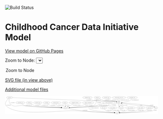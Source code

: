 <link rel='stylesheet' href="assets/style.css">
<link rel='stylesheet' href="https://unpkg.com/leaflet@1.5.1/dist/leaflet.css" integrity="sha512-xwE/Az9zrjBIphAcBb3F6JVqxf46+CDLwfLMHloNu6KEQCAWi6HcDUbeOfBIptF7tcCzusKFjFw2yuvEpDL9wQ==" crossorigin="">
<script type="text/javascript" src="https://code.jquery.com/jquery-3.2.1.min.js"></script>
<script type="text/javascript"  src="https://unpkg.com/leaflet@1.5.1/dist/leaflet.js"></script>
<script type="text/javascript" src="assets/actions.js"></script>

![Build Status](https://github.com/CBIIT/ccdi-model/actions/workflows/model-test-and-deploy.yml/badge.svg)

# Childhood Cancer Data Initiative Model

[View model on GitHub Pages](https://cbiit.github.io/ccdi-model/)



Zoom to Node: <select id="node_select">
  <option value="">Zoom to Node</option>
</select>
<div id="model"></div>

<p>
<a href="./model-desc/ccdi-model.svg">SVG file (in view above)</a>
<p>
<a href="./model-desc">Additional model files</a>
<div id='graph' style='display:off;'>
<svg width="2592pt" height="305pt"
 viewBox="0.00 0.00 2592.43 305.00" xmlns="http://www.w3.org/2000/svg" xmlns:xlink="http://www.w3.org/1999/xlink">
<g id="graph0" class="graph" transform="scale(1 1) rotate(0) translate(4 301)">
<title>Perl</title>
<polygon fill="#ffffff" stroke="transparent" points="-4,4 -4,-301 2588.4271,-301 2588.4271,4 -4,4"/>
<!-- synonym -->
<g id="node1" class="node">
<title>synonym</title>
<ellipse fill="none" stroke="#000000" cx="71.4796" cy="-279" rx="51.9908" ry="18"/>
<text text-anchor="middle" x="71.4796" y="-275.3" font-family="Times,serif" font-size="14.00" fill="#000000">synonym</text>
</g>
<!-- study -->
<g id="node2" class="node">
<title>study</title>
<ellipse fill="none" stroke="#000000" cx="1895.4796" cy="-18" rx="36.2938" ry="18"/>
<text text-anchor="middle" x="1895.4796" y="-14.3" font-family="Times,serif" font-size="14.00" fill="#000000">study</text>
</g>
<!-- synonym&#45;&gt;study -->
<g id="edge12" class="edge">
<title>synonym&#45;&gt;study</title>
<path fill="none" stroke="#000000" d="M53.0529,-261.6709C25.0582,-233.3106 -21.6083,-176.5865 11.4796,-141 192.6317,53.8319 939.9611,-70.5982 1205.4796,-54 1447.587,-38.8653 1737.7619,-25.1772 1848.9835,-20.0946"/>
<polygon fill="#000000" stroke="#000000" points="1849.3504,-23.5816 1859.1806,-19.6298 1849.0316,-16.5888 1849.3504,-23.5816"/>
<text text-anchor="middle" x="53.9796" y="-144.8" font-family="Times,serif" font-size="14.00" fill="#000000">of_synonym</text>
</g>
<!-- participant -->
<g id="node3" class="node">
<title>participant</title>
<ellipse fill="none" stroke="#000000" cx="1019.4796" cy="-105" rx="62.2891" ry="18"/>
<text text-anchor="middle" x="1019.4796" y="-101.3" font-family="Times,serif" font-size="14.00" fill="#000000">participant</text>
</g>
<!-- synonym&#45;&gt;participant -->
<g id="edge11" class="edge">
<title>synonym&#45;&gt;participant</title>
<path fill="none" stroke="#000000" d="M66.9524,-260.7273C62.365,-237.3781 58.6934,-197.2128 80.4796,-174 148.142,-101.907 202.0965,-150.8175 300.4796,-141 535.9917,-117.4987 816.5118,-109.0674 946.5789,-106.2706"/>
<polygon fill="#000000" stroke="#000000" points="946.8869,-109.765 956.8111,-106.0556 946.7397,-102.7665 946.8869,-109.765"/>
<text text-anchor="middle" x="122.9796" y="-188.3" font-family="Times,serif" font-size="14.00" fill="#000000">of_synonym</text>
</g>
<!-- sample -->
<g id="node17" class="node">
<title>sample</title>
<ellipse fill="none" stroke="#000000" cx="1928.4796" cy="-192" rx="44.393" ry="18"/>
<text text-anchor="middle" x="1928.4796" y="-188.3" font-family="Times,serif" font-size="14.00" fill="#000000">sample</text>
</g>
<!-- synonym&#45;&gt;sample -->
<g id="edge13" class="edge">
<title>synonym&#45;&gt;sample</title>
<path fill="none" stroke="#000000" d="M123.1461,-276.9044C298.2433,-269.8168 885.2943,-246.1712 1370.4796,-228 1482.6944,-223.7973 1765.0309,-230.2711 1875.4796,-210 1879.1355,-209.329 1882.8821,-208.4567 1886.6107,-207.4582"/>
<polygon fill="#000000" stroke="#000000" points="1887.7681,-210.7658 1896.3638,-204.572 1885.7817,-204.0536 1887.7681,-210.7658"/>
<text text-anchor="middle" x="1412.9796" y="-231.8" font-family="Times,serif" font-size="14.00" fill="#000000">of_synonym</text>
</g>
<!-- participant&#45;&gt;study -->
<g id="edge9" class="edge">
<title>participant&#45;&gt;study</title>
<path fill="none" stroke="#000000" d="M1069.5645,-94.1308C1125.9164,-82.333 1220.3214,-63.8621 1302.4796,-54 1504.9888,-29.6913 1748.4812,-21.4565 1848.8019,-18.9677"/>
<polygon fill="#000000" stroke="#000000" points="1848.9937,-22.4642 1858.9066,-18.7246 1848.8253,-15.4662 1848.9937,-22.4642"/>
<text text-anchor="middle" x="1352.9796" y="-57.8" font-family="Times,serif" font-size="14.00" fill="#000000">of_participant</text>
</g>
<!-- pdx -->
<g id="node4" class="node">
<title>pdx</title>
<ellipse fill="none" stroke="#000000" cx="2556.4796" cy="-105" rx="27.8951" ry="18"/>
<text text-anchor="middle" x="2556.4796" y="-101.3" font-family="Times,serif" font-size="14.00" fill="#000000">pdx</text>
</g>
<!-- pdx&#45;&gt;study -->
<g id="edge27" class="edge">
<title>pdx&#45;&gt;study</title>
<path fill="none" stroke="#000000" d="M2543.5837,-88.9705C2532.9019,-76.9912 2516.5827,-61.4509 2498.4796,-54 2447.6087,-33.0626 2075.0627,-22.263 1942.3044,-19.0479"/>
<polygon fill="#000000" stroke="#000000" points="1942.1381,-15.543 1932.0574,-18.8033 1941.971,-22.541 1942.1381,-15.543"/>
<text text-anchor="middle" x="2545.4796" y="-57.8" font-family="Times,serif" font-size="14.00" fill="#000000">of_pdx</text>
</g>
<!-- pdx&#45;&gt;sample -->
<g id="edge26" class="edge">
<title>pdx&#45;&gt;sample</title>
<path fill="none" stroke="#000000" d="M2535.4931,-116.8991C2530.3951,-119.3096 2524.8589,-121.5479 2519.4796,-123 2415.782,-150.9931 2385.2443,-129.249 2278.4796,-141 2171.6553,-152.7575 2047.3085,-172.2755 1979.3259,-183.4476"/>
<polygon fill="#000000" stroke="#000000" points="1978.6086,-180.0186 1969.3119,-185.1 1979.7483,-186.9252 1978.6086,-180.0186"/>
<text text-anchor="middle" x="2302.4796" y="-144.8" font-family="Times,serif" font-size="14.00" fill="#000000">of_pdx</text>
</g>
<!-- medical_history -->
<g id="node5" class="node">
<title>medical_history</title>
<ellipse fill="none" stroke="#000000" cx="860.4796" cy="-192" rx="85.2851" ry="18"/>
<text text-anchor="middle" x="860.4796" y="-188.3" font-family="Times,serif" font-size="14.00" fill="#000000">medical_history</text>
</g>
<!-- medical_history&#45;&gt;participant -->
<g id="edge21" class="edge">
<title>medical_history&#45;&gt;participant</title>
<path fill="none" stroke="#000000" d="M861.4416,-173.6324C862.9768,-162.7314 866.6901,-149.4356 875.4796,-141 887.0633,-129.8825 921.4882,-121.0585 953.7736,-114.9294"/>
<polygon fill="#000000" stroke="#000000" points="954.4899,-118.3565 963.6968,-113.1142 953.2302,-111.4707 954.4899,-118.3565"/>
<text text-anchor="middle" x="943.4796" y="-144.8" font-family="Times,serif" font-size="14.00" fill="#000000">of_medical_history</text>
</g>
<!-- methylation_array_file -->
<g id="node6" class="node">
<title>methylation_array_file</title>
<ellipse fill="none" stroke="#000000" cx="1928.4796" cy="-279" rx="115.8798" ry="18"/>
<text text-anchor="middle" x="1928.4796" y="-275.3" font-family="Times,serif" font-size="14.00" fill="#000000">methylation_array_file</text>
</g>
<!-- methylation_array_file&#45;&gt;sample -->
<g id="edge3" class="edge">
<title>methylation_array_file&#45;&gt;sample</title>
<path fill="none" stroke="#000000" d="M1928.4796,-260.9735C1928.4796,-249.1918 1928.4796,-233.5607 1928.4796,-220.1581"/>
<polygon fill="#000000" stroke="#000000" points="1931.9797,-220.0033 1928.4796,-210.0034 1924.9797,-220.0034 1931.9797,-220.0033"/>
<text text-anchor="middle" x="2019.9796" y="-231.8" font-family="Times,serif" font-size="14.00" fill="#000000">of_methylation_array_file</text>
</g>
<!-- study_arm -->
<g id="node7" class="node">
<title>study_arm</title>
<ellipse fill="none" stroke="#000000" cx="1667.4796" cy="-105" rx="59.5901" ry="18"/>
<text text-anchor="middle" x="1667.4796" y="-101.3" font-family="Times,serif" font-size="14.00" fill="#000000">study_arm</text>
</g>
<!-- study_arm&#45;&gt;study -->
<g id="edge7" class="edge">
<title>study_arm&#45;&gt;study</title>
<path fill="none" stroke="#000000" d="M1679.029,-87.1626C1687.2745,-75.8958 1699.3754,-62.0024 1713.4796,-54 1736.3337,-41.033 1803.9857,-29.9714 1850.0488,-23.6537"/>
<polygon fill="#000000" stroke="#000000" points="1850.6561,-27.1037 1860.1009,-22.3029 1849.7238,-20.166 1850.6561,-27.1037"/>
<text text-anchor="middle" x="1761.9796" y="-57.8" font-family="Times,serif" font-size="14.00" fill="#000000">of_study_arm</text>
</g>
<!-- survival -->
<g id="node8" class="node">
<title>survival</title>
<ellipse fill="none" stroke="#000000" cx="1011.4796" cy="-192" rx="48.1917" ry="18"/>
<text text-anchor="middle" x="1011.4796" y="-188.3" font-family="Times,serif" font-size="14.00" fill="#000000">survival</text>
</g>
<!-- survival&#45;&gt;participant -->
<g id="edge22" class="edge">
<title>survival&#45;&gt;participant</title>
<path fill="none" stroke="#000000" d="M1013.1372,-173.9735C1014.2206,-162.1918 1015.6579,-146.5607 1016.8903,-133.1581"/>
<polygon fill="#000000" stroke="#000000" points="1020.3936,-133.2819 1017.8241,-123.0034 1013.423,-132.6408 1020.3936,-133.2819"/>
<text text-anchor="middle" x="1055.9796" y="-144.8" font-family="Times,serif" font-size="14.00" fill="#000000">of_survival</text>
</g>
<!-- treatment_response -->
<g id="node9" class="node">
<title>treatment_response</title>
<ellipse fill="none" stroke="#000000" cx="1182.4796" cy="-192" rx="104.7816" ry="18"/>
<text text-anchor="middle" x="1182.4796" y="-188.3" font-family="Times,serif" font-size="14.00" fill="#000000">treatment_response</text>
</g>
<!-- treatment_response&#45;&gt;participant -->
<g id="edge24" class="edge">
<title>treatment_response&#45;&gt;participant</title>
<path fill="none" stroke="#000000" d="M1156.0736,-174.574C1140.0106,-164.2783 1118.9107,-151.2875 1099.4796,-141 1088.3328,-135.0985 1076.0262,-129.2479 1064.4766,-124.0329"/>
<polygon fill="#000000" stroke="#000000" points="1065.5544,-120.6817 1054.9951,-119.8146 1062.7089,-127.0773 1065.5544,-120.6817"/>
<text text-anchor="middle" x="1208.4796" y="-144.8" font-family="Times,serif" font-size="14.00" fill="#000000">of_treatment_response</text>
</g>
<!-- study_funding -->
<g id="node10" class="node">
<title>study_funding</title>
<ellipse fill="none" stroke="#000000" cx="1822.4796" cy="-105" rx="77.1866" ry="18"/>
<text text-anchor="middle" x="1822.4796" y="-101.3" font-family="Times,serif" font-size="14.00" fill="#000000">study_funding</text>
</g>
<!-- study_funding&#45;&gt;study -->
<g id="edge1" class="edge">
<title>study_funding&#45;&gt;study</title>
<path fill="none" stroke="#000000" d="M1816.4263,-86.695C1814.1586,-76.3433 1813.4086,-63.5933 1819.4796,-54 1826.9453,-42.2027 1839.4377,-34.1958 1852.1599,-28.7936"/>
<polygon fill="#000000" stroke="#000000" points="1853.7244,-31.9448 1861.854,-25.1507 1851.2619,-25.3922 1853.7244,-31.9448"/>
<text text-anchor="middle" x="1881.4796" y="-57.8" font-family="Times,serif" font-size="14.00" fill="#000000">of_study_funding</text>
</g>
<!-- family_relationship -->
<g id="node11" class="node">
<title>family_relationship</title>
<ellipse fill="none" stroke="#000000" cx="1405.4796" cy="-192" rx="100.1823" ry="18"/>
<text text-anchor="middle" x="1405.4796" y="-188.3" font-family="Times,serif" font-size="14.00" fill="#000000">family_relationship</text>
</g>
<!-- family_relationship&#45;&gt;participant -->
<g id="edge31" class="edge">
<title>family_relationship&#45;&gt;participant</title>
<path fill="none" stroke="#000000" d="M1374.6963,-174.6332C1353.1666,-163.27 1323.3817,-149.0814 1295.4796,-141 1227.9703,-121.4471 1148.08,-112.4915 1091.6691,-108.4031"/>
<polygon fill="#000000" stroke="#000000" points="1091.6349,-104.8925 1081.4175,-107.6949 1091.1525,-111.8759 1091.6349,-104.8925"/>
<text text-anchor="middle" x="1415.9796" y="-144.8" font-family="Times,serif" font-size="14.00" fill="#000000">of_family_relationship</text>
</g>
<!-- cytogenomic_file -->
<g id="node12" class="node">
<title>cytogenomic_file</title>
<ellipse fill="none" stroke="#000000" cx="2151.4796" cy="-279" rx="89.8845" ry="18"/>
<text text-anchor="middle" x="2151.4796" y="-275.3" font-family="Times,serif" font-size="14.00" fill="#000000">cytogenomic_file</text>
</g>
<!-- cytogenomic_file&#45;&gt;sample -->
<g id="edge14" class="edge">
<title>cytogenomic_file&#45;&gt;sample</title>
<path fill="none" stroke="#000000" d="M2143.1935,-260.9074C2137.1115,-249.683 2127.7725,-235.9343 2115.4796,-228 2093.7412,-213.9693 2028.684,-203.6383 1981.4031,-197.7278"/>
<polygon fill="#000000" stroke="#000000" points="1981.6564,-194.2329 1971.3066,-196.4984 1980.8102,-201.1815 1981.6564,-194.2329"/>
<text text-anchor="middle" x="2201.9796" y="-231.8" font-family="Times,serif" font-size="14.00" fill="#000000">of_cytogenomic_file</text>
</g>
<!-- clinical_measure_file -->
<g id="node13" class="node">
<title>clinical_measure_file</title>
<ellipse fill="none" stroke="#000000" cx="1757.4796" cy="-192" rx="108.5808" ry="18"/>
<text text-anchor="middle" x="1757.4796" y="-188.3" font-family="Times,serif" font-size="14.00" fill="#000000">clinical_measure_file</text>
</g>
<!-- clinical_measure_file&#45;&gt;study -->
<g id="edge5" class="edge">
<title>clinical_measure_file&#45;&gt;study</title>
<path fill="none" stroke="#000000" d="M1758.2762,-173.8792C1757.7096,-162.6433 1754.887,-148.8922 1745.4796,-141 1718.2822,-118.1831 1450.8651,-148.8003 1426.4796,-123 1415.4892,-111.372 1416.0216,-99.1091 1426.4796,-87 1453.9639,-55.1763 1736.4662,-30.1889 1849.2985,-21.4044"/>
<polygon fill="#000000" stroke="#000000" points="1849.6553,-24.8873 1859.3568,-20.6293 1849.1175,-17.908 1849.6553,-24.8873"/>
<text text-anchor="middle" x="1512.4796" y="-101.3" font-family="Times,serif" font-size="14.00" fill="#000000">of_clinical_measure_file</text>
</g>
<!-- clinical_measure_file&#45;&gt;participant -->
<g id="edge4" class="edge">
<title>clinical_measure_file&#45;&gt;participant</title>
<path fill="none" stroke="#000000" d="M1678.5072,-179.6275C1637.7079,-172.6236 1592.5561,-163.7426 1573.4796,-156 1562.1715,-151.4104 1562.0533,-144.8714 1550.4796,-141 1508.1522,-126.8416 1227.2343,-113.548 1091.9906,-107.8791"/>
<polygon fill="#000000" stroke="#000000" points="1091.8608,-104.3707 1081.7238,-107.4516 1091.5696,-111.3647 1091.8608,-104.3707"/>
<text text-anchor="middle" x="1659.4796" y="-144.8" font-family="Times,serif" font-size="14.00" fill="#000000">of_clinical_measure_file</text>
</g>
<!-- study_personnel -->
<g id="node14" class="node">
<title>study_personnel</title>
<ellipse fill="none" stroke="#000000" cx="2121.4796" cy="-105" rx="87.1846" ry="18"/>
<text text-anchor="middle" x="2121.4796" y="-101.3" font-family="Times,serif" font-size="14.00" fill="#000000">study_personnel</text>
</g>
<!-- study_personnel&#45;&gt;study -->
<g id="edge8" class="edge">
<title>study_personnel&#45;&gt;study</title>
<path fill="none" stroke="#000000" d="M2098.1317,-87.4813C2082.5162,-76.4926 2061.1195,-62.7907 2040.4796,-54 2008.246,-40.2715 1969.6598,-31.0079 1940.3985,-25.3196"/>
<polygon fill="#000000" stroke="#000000" points="1940.937,-21.8596 1930.463,-23.4552 1939.6459,-28.7395 1940.937,-21.8596"/>
<text text-anchor="middle" x="2137.9796" y="-57.8" font-family="Times,serif" font-size="14.00" fill="#000000">of_study_personnel</text>
</g>
<!-- molecular_test -->
<g id="node15" class="node">
<title>molecular_test</title>
<ellipse fill="none" stroke="#000000" cx="254.4796" cy="-192" rx="79.8859" ry="18"/>
<text text-anchor="middle" x="254.4796" y="-188.3" font-family="Times,serif" font-size="14.00" fill="#000000">molecular_test</text>
</g>
<!-- molecular_test&#45;&gt;participant -->
<g id="edge2" class="edge">
<title>molecular_test&#45;&gt;participant</title>
<path fill="none" stroke="#000000" d="M275.3443,-174.4088C290.6523,-162.6282 312.5193,-148.035 334.4796,-141 391.584,-122.7065 782.8332,-110.9147 947.1039,-106.7174"/>
<polygon fill="#000000" stroke="#000000" points="947.2102,-110.2159 957.1183,-106.4638 947.0329,-103.2182 947.2102,-110.2159"/>
<text text-anchor="middle" x="398.4796" y="-144.8" font-family="Times,serif" font-size="14.00" fill="#000000">of_molecular_test</text>
</g>
<!-- exposure -->
<g id="node16" class="node">
<title>exposure</title>
<ellipse fill="none" stroke="#000000" cx="405.4796" cy="-192" rx="53.0913" ry="18"/>
<text text-anchor="middle" x="405.4796" y="-188.3" font-family="Times,serif" font-size="14.00" fill="#000000">exposure</text>
</g>
<!-- exposure&#45;&gt;participant -->
<g id="edge23" class="edge">
<title>exposure&#45;&gt;participant</title>
<path fill="none" stroke="#000000" d="M429.4067,-175.8022C448.3472,-163.8992 475.9418,-148.5388 502.4796,-141 583.9268,-117.8626 825.0572,-109.2878 947.0526,-106.3689"/>
<polygon fill="#000000" stroke="#000000" points="947.137,-109.868 957.0528,-106.136 946.9739,-102.8699 947.137,-109.868"/>
<text text-anchor="middle" x="545.9796" y="-144.8" font-family="Times,serif" font-size="14.00" fill="#000000">of_exposure</text>
</g>
<!-- sample&#45;&gt;participant -->
<g id="edge19" class="edge">
<title>sample&#45;&gt;participant</title>
<path fill="none" stroke="#000000" d="M1895.3842,-179.8705C1859.8711,-167.4973 1801.537,-149.0122 1749.4796,-141 1741.4068,-139.7575 1273.7219,-117.208 1091.2706,-108.4437"/>
<polygon fill="#000000" stroke="#000000" points="1091.3899,-104.9455 1081.2335,-107.9616 1091.054,-111.9374 1091.3899,-104.9455"/>
<text text-anchor="middle" x="1849.9796" y="-144.8" font-family="Times,serif" font-size="14.00" fill="#000000">of_sample</text>
</g>
<!-- sample&#45;&gt;pdx -->
<g id="edge18" class="edge">
<title>sample&#45;&gt;pdx</title>
<path fill="none" stroke="#000000" d="M1972.3336,-189.2772C2046.3632,-184.4116 2200.7448,-173.1047 2330.4796,-156 2415.0188,-144.8541 2438.347,-149.2415 2519.4796,-123 2521.4166,-122.3735 2523.381,-121.6634 2525.3425,-120.896"/>
<polygon fill="#000000" stroke="#000000" points="2527.2111,-123.9003 2534.9876,-116.7047 2524.4212,-117.4803 2527.2111,-123.9003"/>
<text text-anchor="middle" x="2484.9796" y="-144.8" font-family="Times,serif" font-size="14.00" fill="#000000">of_sample</text>
</g>
<!-- cell_line -->
<g id="node23" class="node">
<title>cell_line</title>
<ellipse fill="none" stroke="#000000" cx="1967.4796" cy="-105" rx="49.2915" ry="18"/>
<text text-anchor="middle" x="1967.4796" y="-101.3" font-family="Times,serif" font-size="14.00" fill="#000000">cell_line</text>
</g>
<!-- sample&#45;&gt;cell_line -->
<g id="edge20" class="edge">
<title>sample&#45;&gt;cell_line</title>
<path fill="none" stroke="#000000" d="M1920.6708,-174.215C1917.4012,-164.0367 1915.4012,-151.2867 1920.4796,-141 1923.1612,-135.5681 1927.0992,-130.7292 1931.573,-126.4981"/>
<polygon fill="#000000" stroke="#000000" points="1934.0081,-129.0261 1939.4807,-119.9541 1929.5452,-123.6333 1934.0081,-129.0261"/>
<text text-anchor="middle" x="1956.9796" y="-144.8" font-family="Times,serif" font-size="14.00" fill="#000000">of_sample</text>
</g>
<!-- study_admin -->
<g id="node18" class="node">
<title>study_admin</title>
<ellipse fill="none" stroke="#000000" cx="2296.4796" cy="-105" rx="70.3881" ry="18"/>
<text text-anchor="middle" x="2296.4796" y="-101.3" font-family="Times,serif" font-size="14.00" fill="#000000">study_admin</text>
</g>
<!-- study_admin&#45;&gt;study -->
<g id="edge10" class="edge">
<title>study_admin&#45;&gt;study</title>
<path fill="none" stroke="#000000" d="M2273.9932,-87.8413C2257.5787,-76.2645 2234.2966,-61.7371 2211.4796,-54 2162.7233,-37.467 2017.324,-25.9182 1941.9485,-20.865"/>
<polygon fill="#000000" stroke="#000000" points="1942.0035,-17.3611 1931.7948,-20.1952 1941.5427,-24.3459 1942.0035,-17.3611"/>
<text text-anchor="middle" x="2299.9796" y="-57.8" font-family="Times,serif" font-size="14.00" fill="#000000">of_study_admin</text>
</g>
<!-- sequencing_file -->
<g id="node19" class="node">
<title>sequencing_file</title>
<ellipse fill="none" stroke="#000000" cx="1393.4796" cy="-279" rx="83.3857" ry="18"/>
<text text-anchor="middle" x="1393.4796" y="-275.3" font-family="Times,serif" font-size="14.00" fill="#000000">sequencing_file</text>
</g>
<!-- sequencing_file&#45;&gt;sample -->
<g id="edge17" class="edge">
<title>sequencing_file&#45;&gt;sample</title>
<path fill="none" stroke="#000000" d="M1420.8127,-261.9013C1441.3399,-250.0308 1470.5964,-235.1177 1498.4796,-228 1661.014,-186.51 1710.6749,-241.2775 1875.4796,-210 1879.1314,-209.3069 1882.8751,-208.4192 1886.6018,-207.4103"/>
<polygon fill="#000000" stroke="#000000" points="1887.7662,-210.7155 1896.3518,-204.5076 1885.7688,-204.0065 1887.7662,-210.7155"/>
<text text-anchor="middle" x="1564.9796" y="-231.8" font-family="Times,serif" font-size="14.00" fill="#000000">of_sequencing_file</text>
</g>
<!-- radiology_file -->
<g id="node20" class="node">
<title>radiology_file</title>
<ellipse fill="none" stroke="#000000" cx="550.4796" cy="-192" rx="73.387" ry="18"/>
<text text-anchor="middle" x="550.4796" y="-188.3" font-family="Times,serif" font-size="14.00" fill="#000000">radiology_file</text>
</g>
<!-- radiology_file&#45;&gt;participant -->
<g id="edge6" class="edge">
<title>radiology_file&#45;&gt;participant</title>
<path fill="none" stroke="#000000" d="M568.7209,-174.3904C581.9617,-162.7621 600.9177,-148.359 620.4796,-141 678.4015,-119.2103 848.5945,-110.3186 946.9854,-106.9222"/>
<polygon fill="#000000" stroke="#000000" points="947.2761,-110.4145 957.1534,-106.5819 947.0419,-103.4184 947.2761,-110.4145"/>
<text text-anchor="middle" x="679.4796" y="-144.8" font-family="Times,serif" font-size="14.00" fill="#000000">of_radiology_file</text>
</g>
<!-- pathology_file -->
<g id="node21" class="node">
<title>pathology_file</title>
<ellipse fill="none" stroke="#000000" cx="1718.4796" cy="-279" rx="76.0865" ry="18"/>
<text text-anchor="middle" x="1718.4796" y="-275.3" font-family="Times,serif" font-size="14.00" fill="#000000">pathology_file</text>
</g>
<!-- pathology_file&#45;&gt;sample -->
<g id="edge32" class="edge">
<title>pathology_file&#45;&gt;sample</title>
<path fill="none" stroke="#000000" d="M1742.4226,-261.7547C1758.6842,-250.7381 1781.0521,-236.9008 1802.4796,-228 1833.3392,-215.1812 1843.4074,-219.3816 1875.4796,-210 1878.6507,-209.0724 1881.9143,-208.0737 1885.19,-207.0391"/>
<polygon fill="#000000" stroke="#000000" points="1886.5421,-210.2801 1894.9726,-203.8631 1884.3805,-203.6222 1886.5421,-210.2801"/>
<text text-anchor="middle" x="1863.4796" y="-231.8" font-family="Times,serif" font-size="14.00" fill="#000000">of_pathology_file</text>
</g>
<!-- publication -->
<g id="node22" class="node">
<title>publication</title>
<ellipse fill="none" stroke="#000000" cx="2447.4796" cy="-105" rx="63.0888" ry="18"/>
<text text-anchor="middle" x="2447.4796" y="-101.3" font-family="Times,serif" font-size="14.00" fill="#000000">publication</text>
</g>
<!-- publication&#45;&gt;study -->
<g id="edge28" class="edge">
<title>publication&#45;&gt;study</title>
<path fill="none" stroke="#000000" d="M2425.2011,-88.0906C2408.3762,-76.3141 2384.203,-61.4358 2360.4796,-54 2283.4309,-29.8499 2044.2031,-21.4788 1942.2586,-18.9588"/>
<polygon fill="#000000" stroke="#000000" points="1942.0453,-15.4528 1931.9645,-18.7128 1941.878,-22.4508 1942.0453,-15.4528"/>
<text text-anchor="middle" x="2443.4796" y="-57.8" font-family="Times,serif" font-size="14.00" fill="#000000">of_publication</text>
</g>
<!-- cell_line&#45;&gt;study -->
<g id="edge29" class="edge">
<title>cell_line&#45;&gt;study</title>
<path fill="none" stroke="#000000" d="M1963.1457,-86.6594C1960.0344,-76.2958 1955.0344,-63.5458 1947.4796,-54 1942.4009,-47.5829 1935.8719,-41.8509 1929.1674,-36.949"/>
<polygon fill="#000000" stroke="#000000" points="1930.9189,-33.908 1920.6773,-31.1949 1926.9916,-39.7025 1930.9189,-33.908"/>
<text text-anchor="middle" x="1995.9796" y="-57.8" font-family="Times,serif" font-size="14.00" fill="#000000">of_cell_line</text>
</g>
<!-- cell_line&#45;&gt;sample -->
<g id="edge30" class="edge">
<title>cell_line&#45;&gt;sample</title>
<path fill="none" stroke="#000000" d="M1985.3234,-122.2802C1993.438,-132.2902 1999.938,-145.0402 1993.4796,-156 1988.5217,-164.4135 1980.8119,-170.9991 1972.4114,-176.1021"/>
<polygon fill="#000000" stroke="#000000" points="1970.6431,-173.079 1963.4935,-180.8978 1973.9585,-179.2441 1970.6431,-173.079"/>
<text text-anchor="middle" x="2035.9796" y="-144.8" font-family="Times,serif" font-size="14.00" fill="#000000">of_cell_line</text>
</g>
<!-- treatment -->
<g id="node24" class="node">
<title>treatment</title>
<ellipse fill="none" stroke="#000000" cx="699.4796" cy="-192" rx="57.6901" ry="18"/>
<text text-anchor="middle" x="699.4796" y="-188.3" font-family="Times,serif" font-size="14.00" fill="#000000">treatment</text>
</g>
<!-- treatment&#45;&gt;participant -->
<g id="edge25" class="edge">
<title>treatment&#45;&gt;participant</title>
<path fill="none" stroke="#000000" d="M717.5401,-174.7057C730.6285,-163.2221 749.3246,-148.8621 768.4796,-141 800.3062,-127.9368 886.833,-117.4055 949.4028,-111.1838"/>
<polygon fill="#000000" stroke="#000000" points="950.0044,-114.6418 959.6163,-110.1851 949.3231,-107.675 950.0044,-114.6418"/>
<text text-anchor="middle" x="815.4796" y="-144.8" font-family="Times,serif" font-size="14.00" fill="#000000">of_treatment</text>
</g>
<!-- diagnosis -->
<g id="node25" class="node">
<title>diagnosis</title>
<ellipse fill="none" stroke="#000000" cx="1559.4796" cy="-279" rx="54.6905" ry="18"/>
<text text-anchor="middle" x="1559.4796" y="-275.3" font-family="Times,serif" font-size="14.00" fill="#000000">diagnosis</text>
</g>
<!-- diagnosis&#45;&gt;participant -->
<g id="edge15" class="edge">
<title>diagnosis&#45;&gt;participant</title>
<path fill="none" stroke="#000000" d="M1557.5524,-260.9137C1553.2317,-230.3613 1539.75,-169.1167 1499.4796,-141 1466.9482,-118.2867 1218.526,-109.4609 1092.4289,-106.4178"/>
<polygon fill="#000000" stroke="#000000" points="1092.1713,-102.9108 1082.0917,-106.1746 1092.0067,-109.9089 1092.1713,-102.9108"/>
<text text-anchor="middle" x="1589.9796" y="-188.3" font-family="Times,serif" font-size="14.00" fill="#000000">of_diagnosis</text>
</g>
<!-- diagnosis&#45;&gt;sample -->
<g id="edge16" class="edge">
<title>diagnosis&#45;&gt;sample</title>
<path fill="none" stroke="#000000" d="M1588.9285,-263.5651C1612.9012,-251.7509 1647.973,-236.1436 1680.4796,-228 1764.9057,-206.8495 1790.3515,-228.1198 1875.4796,-210 1879.0646,-209.2369 1882.7438,-208.3079 1886.4115,-207.2785"/>
<polygon fill="#000000" stroke="#000000" points="1887.4674,-210.6158 1896.021,-204.3639 1885.4356,-203.9171 1887.4674,-210.6158"/>
<text text-anchor="middle" x="1724.9796" y="-231.8" font-family="Times,serif" font-size="14.00" fill="#000000">of_diagnosis</text>
</g>
</g>
</svg>
</div>
